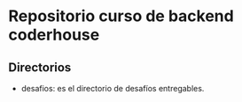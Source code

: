 # Repositorio curso de backend coderhouse

## Directorios

- desafios: es el directorio de desafíos entregables.
